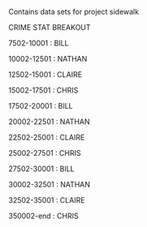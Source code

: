 Contains data sets for project sidewalk

CRIME STAT BREAKOUT

7502-10001 : BILL

10002-12501 : NATHAN

12502-15001 : CLAIRE

15002-17501 : CHRIS

17502-20001 : BILL

20002-22501 : NATHAN

22502-25001 : CLAIRE

25002-27501 : CHRIS

27502-30001 : BILL

30002-32501 : NATHAN

32502-35001 : CLAIRE

350002-end : CHRIS

